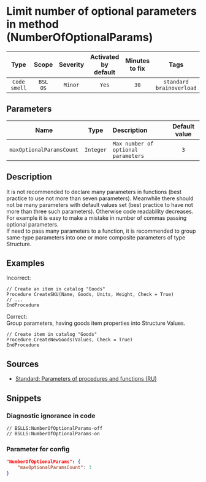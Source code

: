 # Limit number of optional parameters in method (NumberOfOptionalParams)

 Type | Scope | Severity | Activated<br>by default | Minutes<br>to fix | Tags 
 :-: | :-: | :-: | :-: | :-: | :-: 
 `Code smell` | `BSL`<br>`OS` | `Minor` | `Yes` | `30` | `standard`<br>`brainoverload` 

## Parameters 

 Name | Type | Description | Default value 
 :-: | :-: | :-- | :-: 
 `maxOptionalParamsCount` | `Integer` | ```Max number of optional parameters``` | ```3``` 

<!-- Блоки выше заполняются автоматически, не трогать -->
## Description

It is not recommended to declare many parameters in functions (best practice to use not more than seven parameters). Meanwhile there should not be many parameters with default values set (best practice to have not more than three such parameters). Otherwise code readability decreases. For example it is easy to make a mistake in number of commas passing optional parameters.  
If need to pass many parameters to a function, it is recommended to group same-type parameters into one or more composite parameters of type Structure.

## Examples

Incorrect:

```bsl
// Create an item in catalog "Goods"
Procedure CreateSKU(Name, Goods, Units, Weight, Check = True)
// ... 
EndProcedure
```

Correct:  
Group parameters, having goods item properties into Structure Values.

```bsl
// Create item in catalog "Goods"
Procedure CreateNewGoods(Values, Check = True)
EndProcedure
```

## Sources

* [Standard: Parameters of procedures and functions (RU)](https://its.1c.ru/db/v8std#content:640:hdoc)

## Snippets

<!-- Блоки ниже заполняются автоматически, не трогать -->
### Diagnostic ignorance in code

```bsl
// BSLLS:NumberOfOptionalParams-off
// BSLLS:NumberOfOptionalParams-on
```

### Parameter for config

```json
"NumberOfOptionalParams": {
    "maxOptionalParamsCount": 3
}
```
